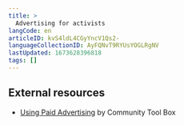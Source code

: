 ```yaml
---
title: >
  Advertising for activists
langCode: en
articleID: kvS4ldL4CGyYncV1Qs2-
languageCollectionID: AyFQNvT9RYUsYOGLRgNV
lastUpdated: 1673628396818
tags: []
---
```


## External resources

-   [Using Paid Advertising](https://ctb.ku.edu/en/table-of-contents/participation/promoting-interest/paid-advertising/main) by Community Tool Box